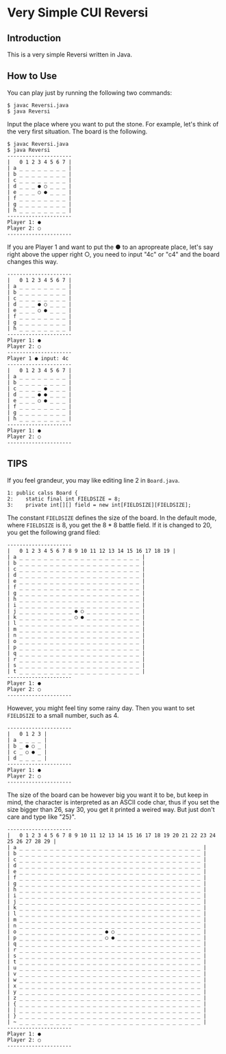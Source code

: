 # Very Simple CUI Reversi
## Introduction
This is a very simple Reversi written in Java.
## How to Use
 You can play just by running the following two commands:

```
$ javac Reversi.java
$ java Reversi
```

Input the place where you want to put the stone. For example, let's think of the very first situation. The board is the following.

```
$ javac Reversi.java
$ java Reversi
---------------------
|   0 1 2 3 4 5 6 7 |
| a _ _ _ _ _ _ _ _ |
| b _ _ _ _ _ _ _ _ |
| c _ _ _ _ _ _ _ _ |
| d _ _ _ ● ○ _ _ _ |
| e _ _ _ ○ ● _ _ _ |
| f _ _ _ _ _ _ _ _ |
| g _ _ _ _ _ _ _ _ |
| h _ _ _ _ _ _ _ _ |
---------------------
Player 1: ●
Player 2: ○
---------------------

```
If you are Player 1 and want to put the ● to an apropreate place, let's say right above the upper right ○, you need to input "4c" or "c4" and the board changes this way.

```
---------------------
|   0 1 2 3 4 5 6 7 |
| a _ _ _ _ _ _ _ _ |
| b _ _ _ _ _ _ _ _ |
| c _ _ _ _ _ _ _ _ |
| d _ _ _ ● ○ _ _ _ |
| e _ _ _ ○ ● _ _ _ |
| f _ _ _ _ _ _ _ _ |
| g _ _ _ _ _ _ _ _ |
| h _ _ _ _ _ _ _ _ |
---------------------
Player 1: ●
Player 2: ○
---------------------
Player 1 ● input: 4c
---------------------
|   0 1 2 3 4 5 6 7 |
| a _ _ _ _ _ _ _ _ |
| b _ _ _ _ _ _ _ _ |
| c _ _ _ _ ● _ _ _ |
| d _ _ _ ● ● _ _ _ |
| e _ _ _ ○ ● _ _ _ |
| f _ _ _ _ _ _ _ _ |
| g _ _ _ _ _ _ _ _ |
| h _ _ _ _ _ _ _ _ |
---------------------
Player 1: ●
Player 2: ○
---------------------
```

## TIPS
If you feel grandeur, you may like editing line 2 in `Board.java`.

```
1: public calss Board {
2:	  static final int FIELDSIZE = 8;
3:    private int[][] field = new int[FIELDSIZE][FIELDSIZE];
```

The constant `FIELDSIZE` defines the size of the board. In the default mode, where `FIELDSIZE` is 8, you get the 8 * 8 battle field. If it is changed to 20, you get the following grand filed:

```
---------------------
|   0 1 2 3 4 5 6 7 8 9 10 11 12 13 14 15 16 17 18 19 |
| a _ _ _ _ _ _ _ _ _ _ _ _ _ _ _ _ _ _ _ _ |
| b _ _ _ _ _ _ _ _ _ _ _ _ _ _ _ _ _ _ _ _ |
| c _ _ _ _ _ _ _ _ _ _ _ _ _ _ _ _ _ _ _ _ |
| d _ _ _ _ _ _ _ _ _ _ _ _ _ _ _ _ _ _ _ _ |
| e _ _ _ _ _ _ _ _ _ _ _ _ _ _ _ _ _ _ _ _ |
| f _ _ _ _ _ _ _ _ _ _ _ _ _ _ _ _ _ _ _ _ |
| g _ _ _ _ _ _ _ _ _ _ _ _ _ _ _ _ _ _ _ _ |
| h _ _ _ _ _ _ _ _ _ _ _ _ _ _ _ _ _ _ _ _ |
| i _ _ _ _ _ _ _ _ _ _ _ _ _ _ _ _ _ _ _ _ |
| j _ _ _ _ _ _ _ _ _ ● ○ _ _ _ _ _ _ _ _ _ |
| k _ _ _ _ _ _ _ _ _ ○ ● _ _ _ _ _ _ _ _ _ |
| l _ _ _ _ _ _ _ _ _ _ _ _ _ _ _ _ _ _ _ _ |
| m _ _ _ _ _ _ _ _ _ _ _ _ _ _ _ _ _ _ _ _ |
| n _ _ _ _ _ _ _ _ _ _ _ _ _ _ _ _ _ _ _ _ |
| o _ _ _ _ _ _ _ _ _ _ _ _ _ _ _ _ _ _ _ _ |
| p _ _ _ _ _ _ _ _ _ _ _ _ _ _ _ _ _ _ _ _ |
| q _ _ _ _ _ _ _ _ _ _ _ _ _ _ _ _ _ _ _ _ |
| r _ _ _ _ _ _ _ _ _ _ _ _ _ _ _ _ _ _ _ _ |
| s _ _ _ _ _ _ _ _ _ _ _ _ _ _ _ _ _ _ _ _ |
| t _ _ _ _ _ _ _ _ _ _ _ _ _ _ _ _ _ _ _ _ |
---------------------
Player 1: ●
Player 2: ○
---------------------
```
However, you might feel tiny some rainy day.  Then you want to set `FIELDSIZE` to a small number, such as 4.

```
---------------------
|   0 1 2 3 |
| a _ _ _ _ |
| b _ ● ○ _ |
| c _ ○ ● _ |
| d _ _ _ _ |
---------------------
Player 1: ●
Player 2: ○
---------------------
```

The size of the board can be however big you want it to be, but keep in mind, the character is interpreted as an ASCII code char, thus if you set the size bigger than 26, say 30, you get it printed a weired way. But just don't care and type like "25}".

```
---------------------
|   0 1 2 3 4 5 6 7 8 9 10 11 12 13 14 15 16 17 18 19 20 21 22 23 24 25 26 27 28 29 |
| a _ _ _ _ _ _ _ _ _ _ _ _ _ _ _ _ _ _ _ _ _ _ _ _ _ _ _ _ _ _ |
| b _ _ _ _ _ _ _ _ _ _ _ _ _ _ _ _ _ _ _ _ _ _ _ _ _ _ _ _ _ _ |
| c _ _ _ _ _ _ _ _ _ _ _ _ _ _ _ _ _ _ _ _ _ _ _ _ _ _ _ _ _ _ |
| d _ _ _ _ _ _ _ _ _ _ _ _ _ _ _ _ _ _ _ _ _ _ _ _ _ _ _ _ _ _ |
| e _ _ _ _ _ _ _ _ _ _ _ _ _ _ _ _ _ _ _ _ _ _ _ _ _ _ _ _ _ _ |
| f _ _ _ _ _ _ _ _ _ _ _ _ _ _ _ _ _ _ _ _ _ _ _ _ _ _ _ _ _ _ |
| g _ _ _ _ _ _ _ _ _ _ _ _ _ _ _ _ _ _ _ _ _ _ _ _ _ _ _ _ _ _ |
| h _ _ _ _ _ _ _ _ _ _ _ _ _ _ _ _ _ _ _ _ _ _ _ _ _ _ _ _ _ _ |
| i _ _ _ _ _ _ _ _ _ _ _ _ _ _ _ _ _ _ _ _ _ _ _ _ _ _ _ _ _ _ |
| j _ _ _ _ _ _ _ _ _ _ _ _ _ _ _ _ _ _ _ _ _ _ _ _ _ _ _ _ _ _ |
| k _ _ _ _ _ _ _ _ _ _ _ _ _ _ _ _ _ _ _ _ _ _ _ _ _ _ _ _ _ _ |
| l _ _ _ _ _ _ _ _ _ _ _ _ _ _ _ _ _ _ _ _ _ _ _ _ _ _ _ _ _ _ |
| m _ _ _ _ _ _ _ _ _ _ _ _ _ _ _ _ _ _ _ _ _ _ _ _ _ _ _ _ _ _ |
| n _ _ _ _ _ _ _ _ _ _ _ _ _ _ _ _ _ _ _ _ _ _ _ _ _ _ _ _ _ _ |
| o _ _ _ _ _ _ _ _ _ _ _ _ _ _ ● ○ _ _ _ _ _ _ _ _ _ _ _ _ _ _ |
| p _ _ _ _ _ _ _ _ _ _ _ _ _ _ ○ ● _ _ _ _ _ _ _ _ _ _ _ _ _ _ |
| q _ _ _ _ _ _ _ _ _ _ _ _ _ _ _ _ _ _ _ _ _ _ _ _ _ _ _ _ _ _ |
| r _ _ _ _ _ _ _ _ _ _ _ _ _ _ _ _ _ _ _ _ _ _ _ _ _ _ _ _ _ _ |
| s _ _ _ _ _ _ _ _ _ _ _ _ _ _ _ _ _ _ _ _ _ _ _ _ _ _ _ _ _ _ |
| t _ _ _ _ _ _ _ _ _ _ _ _ _ _ _ _ _ _ _ _ _ _ _ _ _ _ _ _ _ _ |
| u _ _ _ _ _ _ _ _ _ _ _ _ _ _ _ _ _ _ _ _ _ _ _ _ _ _ _ _ _ _ |
| v _ _ _ _ _ _ _ _ _ _ _ _ _ _ _ _ _ _ _ _ _ _ _ _ _ _ _ _ _ _ |
| w _ _ _ _ _ _ _ _ _ _ _ _ _ _ _ _ _ _ _ _ _ _ _ _ _ _ _ _ _ _ |
| x _ _ _ _ _ _ _ _ _ _ _ _ _ _ _ _ _ _ _ _ _ _ _ _ _ _ _ _ _ _ |
| y _ _ _ _ _ _ _ _ _ _ _ _ _ _ _ _ _ _ _ _ _ _ _ _ _ _ _ _ _ _ |
| z _ _ _ _ _ _ _ _ _ _ _ _ _ _ _ _ _ _ _ _ _ _ _ _ _ _ _ _ _ _ |
| { _ _ _ _ _ _ _ _ _ _ _ _ _ _ _ _ _ _ _ _ _ _ _ _ _ _ _ _ _ _ |
| | _ _ _ _ _ _ _ _ _ _ _ _ _ _ _ _ _ _ _ _ _ _ _ _ _ _ _ _ _ _ |
| } _ _ _ _ _ _ _ _ _ _ _ _ _ _ _ _ _ _ _ _ _ _ _ _ _ _ _ _ _ _ |
| ~ _ _ _ _ _ _ _ _ _ _ _ _ _ _ _ _ _ _ _ _ _ _ _ _ _ _ _ _ _ _ |
---------------------
Player 1: ●
Player 2: ○
---------------------
```
